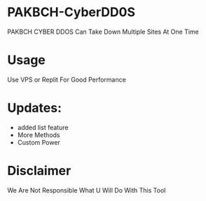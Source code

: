 # PAKBCH-CyberDD0S
PAKBCH CYBER DDOS Can Take Down Multiple Sites At One Time

# Usage
Use VPS or Replit For Good Performance

# Updates:

- added list feature
- More Methods
- Custom Power
# Disclaimer
We Are Not Responsible What U Will Do With This Tool
